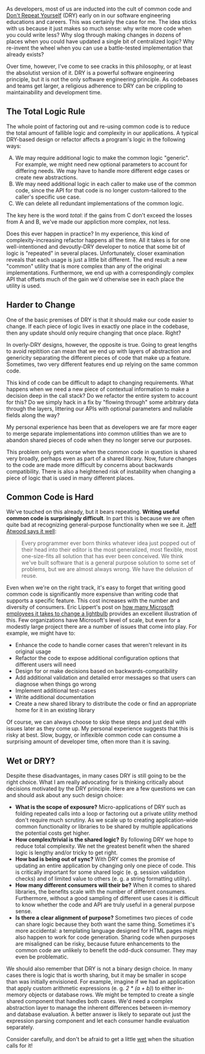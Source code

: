 As developers, most of us are inducted into the cult of common code and [Don't Repeat Yourself](https://en.wikipedia.org/wiki/Don't_repeat_yourself) (DRY) early on in our software engineering educations and careers. This was certainly the case for me. The idea sticks with us because it just makes so much sense: why write more code when you could write less? Why slog through making changes in dozens of places when you could have updated a single bit of centralized logic? Why re-invent the wheel when you can use a battle-tested implementation that already exists?

Over time, however, I've come to see cracks in this philosophy, or at least the absolutist version of it. DRY is a powerful software engineering principle, but it is not the only software engineering principle. As codebases and teams get larger, a religious adherence to DRY can be crippling to maintainability and development time.

<!--more-->

## The Total Logic Rule

The whole point of factoring out and re-using common code is to reduce the total amount of fallible logic and complexity in our applications. A typical DRY-based design or refactor affects a program's logic in the following ways:

<!-- https://stackoverflow.com/questions/13366820/how-do-you-make-lettered-lists-using-markdown -->
<style type="text/css">
    ol { list-style-type: upper-alpha; }
</style>

1. We may require additional logic to make the common logic "generic". For example, we might need new optional parameters to account for differing needs. We may have to handle more different edge cases or create new abstractions.
2. We may need additional logic in each caller to make use of the common code, since the API for that code is no longer custom-tailored to the caller's specific use case.
3. We can delete all redundant implementations of the common logic.

The key here is the word *total*: if the gains from C don't exceed the losses from A and B, we've made our appliction more complex, not less.

Does this ever happen in practice? In my experience, this kind of complexity-increasing refactor happens all the time. All it takes is for one well-intentioned and devoutly-DRY developer to notice that some bit of logic is "repeated" in several places. Unfortunately, closer examination reveals that each usage is just a little bit different. The end result: a new "common" utility that is more complex than any of the original implementations. Furthermore, we end up with a correspondingly complex API that offsets much of the gain we'd otherwise see in each place the utility is used.

## Harder to Change

One of the basic premises of DRY is that it should make our code easier to change. If each piece of logic lives in exactly one place in the codebase, then any update should only require changing that once place. Right?

In overly-DRY designs, however, the opposite is true. Going to great lengths to avoid repitition can mean that we end up with layers of abstraction and genericity separating the different pieces of code that make up a feature. Sometimes, two very different features end up relying on the same common code.

This kind of code can be difficult to adapt to changing requirements. What happens when we need a new piece of contextual information to make a decision deep in the call stack? Do we refactor the entire system to account for this? Do we simply hack in a fix by "flowing through" some arbitrary data through the layers, littering our APIs with optional parameters and nullable fields along the way?

My personal experience has been that as developers we are far more eager to merge separate implementations into common utilities than we are to abandon shared pieces of code when they no longer serve our purposes.

This problem only gets worse when the common code in question is shared very broadly, perhaps even as part of a shared library. Now, future changes to the code are made more difficult by concerns about backwards compatibility. There is also a heightened risk of instability when changing a piece of logic that is used in many different places.

## Common Code is Hard

We've touched on this already, but it bears repeating. **Writing useful common code is surprisingly difficult**. In part this is because we are often quite bad at recognizing general-purpose functionality when we see it. [Jeff Atwood says it well](https://blog.codinghorror.com/rule-of-three/):

> Every programmer ever born thinks whatever idea just popped out of their head into their editor is the most generalized, most flexible, most one-size-fits all solution that has ever been conceived. We think we've built software that is a general purpose solution to some set of problems, but we are almost always wrong. We have the delusion of reuse.

Even when we're on the right track, it's easy to forget that writing good common code is significantly more expensive than writing code that supports a specific feature. This cost increases with the number and diversity of consumers. Eric Lippert's post on [how many Microsoft employees it takes to change a lightbulb](https://blogs.msdn.microsoft.com/ericlippert/2003/10/28/how-many-microsoft-employees-does-it-take-to-change-a-lightbulb/) provides an excellent illustration of this. Few organizations have Microsoft's level of scale, but even for a modestly large project there are a number of issues that come into play. For example, we might have to:

* Enhance the code to handle corner cases that weren't relevant in its original usage
* Refactor the code to expose additional configuration options that different users will need
* Design for or make decisions based on backwards-compatibility
* Add additional validation and detailed error messages so that users can diagnose when things go wrong
* Implement additional test-cases
* Write additional documentation
* Create a new shared library to distribute the code or find an appropriate home for it in an existing library

Of course, we can always choose to skip these steps and just deal with issues later as they come up. My personal experience suggests that this is risky at best. Slow, buggy, or inflexible common code can consume a surprising amount of developer time, often more than it is saving.

## Wet or DRY?

Despite these disadvantages, in many cases DRY is still going to be the right choice. What I am really advocating for is thinking critically about decisions motivated by the DRY principle. Here are a few questions we can and should ask about any such design choice:

* **What is the scope of exposure?** Micro-applications of DRY such as folding repeated calls into a loop or factoring out a private utility method don't require much scrutiny. As we scale up to creating application-wide common functionality or libraries to be shared by multiple applications the potential costs get higher.
* **How complex/trivial is the shared logic?** By following DRY we hope to reduce total complexity. We net the greatest benefit when the shared logic is lengthy and/or tricky to get right.
* **How bad is being out of sync?** With DRY comes the promise of updating an entire application by changing only one piece of code. This is critically important for some shared logic (e. g. session validation checks) and of limited value to others (e. g. a string formatting utility).
* **How many different consumers will their be?** When it comes to shared libraries, the benefits scale with the number of different consumers. Furthermore, without a good sampling of different use cases it is difficult to know whether the code and API are truly useful in a general purpose sense.
* **Is there a clear alignment of purpose?** Sometimes two pieces of code can share logic because they both want the same thing. Sometimes it's more accidental: a templating language designed for HTML pages might also happen to work for code generation. Sharing code when purposes are misaligned can be risky, because future enhancements to the common code are unlikely to benefit the odd-duck consumer. They may even be problematic.

We should also remember that DRY is not a binary design choice. In many cases there is logic that is worth sharing, but it may be smaller in scope than was initially envisioned. For example, imagine if we had an application that apply custom arithmetic expressions (e. g. *2 \* (a + b)*) to either in-memory objects or database rows. We might be tempted to create a single shared component that handles both cases. We'd need a complex abstraction layer to manage the inherent differences between in-memory and database evaluation. A better answer is likely to separate out just the expression parsing component and let each consumer handle evaluation separately.

Consider carefully, and don't be afraid to get a little [wet](https://en.wikipedia.org/wiki/Don't_repeat_yourself#DRY_vs_WET_solutions) when the situation calls for it!
